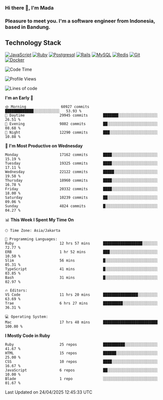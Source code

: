 ### Hi there 👋, I'm Mada
### Pleasure to meet you. I'm a software engineer from Indonesia, based in Bandung.

## Technology Stack

[![JavaScript](https://img.shields.io/badge/-JavaScript-%23F7DF1C?style=flat-square&logo=javascript&logoColor=000000&labelColor=%23F7DF1C&color=%23FFCE5A)](https://www.javascript.com/)
[![Ruby](https://img.shields.io/badge/Ruby-CC342D?style=flat-square&logo=ruby&logoColor=white)](https://www.ruby-lang.org/en/)
[![Postgresql](https://img.shields.io/badge/PostgreSQL-316192?style=flat-square&logo=postgresql&logoColor=ffffff)](https://www.postgresql.org/)
[![Rails](https://img.shields.io/badge/Ruby_on_Rails-CC0000?style=flat-square&logo=ruby-on-rails&logoColor=white)](https://rubyonrails.org/)
[![MySQL](https://img.shields.io/badge/-MySQL-4479A1?style=flat-square&logo=MySQL&logoColor=ffffff)](https://www.mysql.com/)
[![Redis](https://img.shields.io/badge/-Redis-DC382D?style=flat-square&logo=Redis&logoColor=ffffff)](https://redis.io/)
[![Git](https://img.shields.io/badge/-Git-%23F05032?style=flat-square&logo=git&logoColor=%23ffffff)](https://git-scm.com/)
[![Docker](https://img.shields.io/badge/-Docker-2496ED?style=flat-square&logo=docker&logoColor=ffffff)](https://www.docker.com/)
<!--
**madaarya/madaarya** is a ✨ _special_ ✨ repository because its `README.md` (this file) appears on your GitHub profile.

Here are some ideas to get you started:

- 🔭 I’m currently working on ...
- 🌱 I’m currently learning ...
- 👯 I’m looking to collaborate on ...
- 🤔 I’m looking for help with ...
- 💬 Ask me about ...
- 📫 How to reach me: ...
- 😄 Pronouns: ...
- ⚡ Fun fact: ...
-->
<!--START_SECTION:waka-->
![Code Time](http://img.shields.io/badge/Code%20Time-7%2C226%20hrs%2011%20mins-blue)

![Profile Views](http://img.shields.io/badge/Profile%20Views-0-blue)

![Lines of code](https://img.shields.io/badge/From%20Hello%20World%20I%27ve%20Written-50.7%20million%20lines%20of%20code-blue)

**I'm an Early 🐤** 

```text
🌞 Morning                60927 commits       █████████████░░░░░░░░░░░░   53.93 % 
🌆 Daytime                29945 commits       ███████░░░░░░░░░░░░░░░░░░   26.51 % 
🌃 Evening                9802 commits        ██░░░░░░░░░░░░░░░░░░░░░░░   08.68 % 
🌙 Night                  12290 commits       ███░░░░░░░░░░░░░░░░░░░░░░   10.88 % 
```
📅 **I'm Most Productive on Wednesday** 

```text
Monday                   17162 commits       ████░░░░░░░░░░░░░░░░░░░░░   15.19 % 
Tuesday                  19325 commits       ████░░░░░░░░░░░░░░░░░░░░░   17.11 % 
Wednesday                22122 commits       █████░░░░░░░░░░░░░░░░░░░░   19.58 % 
Thursday                 18960 commits       ████░░░░░░░░░░░░░░░░░░░░░   16.78 % 
Friday                   20332 commits       ████░░░░░░░░░░░░░░░░░░░░░   18.00 % 
Saturday                 10239 commits       ██░░░░░░░░░░░░░░░░░░░░░░░   09.06 % 
Sunday                   4824 commits        █░░░░░░░░░░░░░░░░░░░░░░░░   04.27 % 
```


📊 **This Week I Spent My Time On** 

```text
🕑︎ Time Zone: Asia/Jakarta

💬 Programming Languages: 
Ruby                     12 hrs 57 mins      ██████████████████░░░░░░░   72.77 % 
ERB                      1 hr 52 mins        ███░░░░░░░░░░░░░░░░░░░░░░   10.50 % 
Slim                     56 mins             █░░░░░░░░░░░░░░░░░░░░░░░░   05.31 % 
TypeScript               41 mins             █░░░░░░░░░░░░░░░░░░░░░░░░   03.85 % 
Bash                     31 mins             █░░░░░░░░░░░░░░░░░░░░░░░░   02.97 % 

🔥 Editors: 
VS Code                  11 hrs 20 mins      ████████████████░░░░░░░░░   63.69 % 
Trae                     6 hrs 27 mins       █████████░░░░░░░░░░░░░░░░   36.31 % 

💻 Operating System: 
Mac                      17 hrs 48 mins      █████████████████████████   100.00 % 
```

**I Mostly Code in Ruby** 

```text
Ruby                     25 repos            ██████████░░░░░░░░░░░░░░░   41.67 % 
HTML                     15 repos            ██████░░░░░░░░░░░░░░░░░░░   25.00 % 
CSS                      10 repos            ████░░░░░░░░░░░░░░░░░░░░░   16.67 % 
JavaScript               6 repos             ██░░░░░░░░░░░░░░░░░░░░░░░   10.00 % 
Blade                    1 repo              ░░░░░░░░░░░░░░░░░░░░░░░░░   01.67 % 
```




 Last Updated on 24/04/2025 12:45:33 UTC
<!--END_SECTION:waka-->
